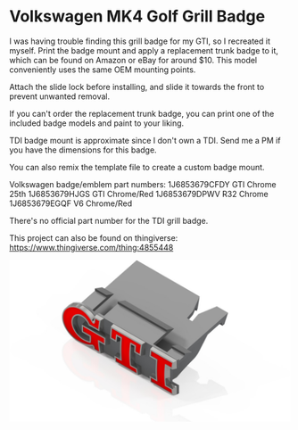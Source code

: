 # Volkswagen MK4 Golf Grill Badge
I was having trouble finding this grill badge for my GTI, so I recreated it myself. Print the badge mount and apply a replacement trunk badge to it, which can be found on Amazon or eBay for around $10. This model conveniently uses the same OEM mounting points.

Attach the slide lock before installing, and slide it towards the front to prevent unwanted removal. 

If you can't order the replacement trunk badge, you can print one of the included badge models and paint to your liking.

TDI badge mount is approximate since I don't own a TDI. Send me a PM if you have the dimensions for this badge.

You can also remix the template file to create a custom badge mount.

Volkswagen badge/emblem part numbers:
1J6853679CFDY GTI Chrome 25th
1J6853679HJGS GTI Chrome/Red
1J6853679DPWV R32 Chrome
1J6853679EGQF V6 Chrome/Red
 
There's no official part number for the TDI grill badge.

This project can also be found on thingiverse:
https://www.thingiverse.com/thing:4855448

![Preview](https://github.com/XDleader555/cad_models/raw/main/volkswagen_mk4_golf_grill_badge/res/VW%20MK4%20GTI%20Grill%20Badge%20Chrome%20and%20Red.jpg)
